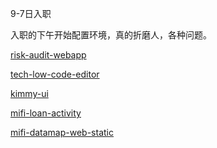 9-7日入职

入职的下午开始配置环境，真的折磨人，各种问题。

[risk-audit-webapp](实习记录/risk-audit-webapp/index)

[tech-low-code-editor](实习记录/tech-low-code-editor/index)

[kimmy-ui](实习记录/kimmy-ui/index)

[mifi-loan-activity](实习记录/mifi-loan-activity/index)   

[mifi-datamap-web-static](实习记录/mifi-datamap-web-static/index)